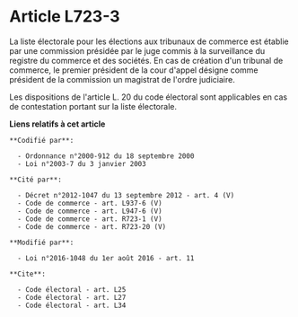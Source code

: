 # Article L723-3

La liste électorale pour les élections aux tribunaux de commerce est établie par une commission présidée par le juge commis à
la surveillance du registre du commerce et des sociétés. En cas de création d'un tribunal de commerce, le premier président
de la cour d'appel désigne comme président de la commission un magistrat de l'ordre judiciaire. 

Les dispositions de l'article L. 20 du code électoral sont applicables en cas de contestation portant sur la liste
électorale.

**Liens relatifs à cet article**

	**Codifié par**:

	  - Ordonnance n°2000-912 du 18 septembre 2000
	  - Loi n°2003-7 du 3 janvier 2003

	**Cité par**:

	  - Décret n°2012-1047 du 13 septembre 2012 - art. 4 (V)
	  - Code de commerce - art. L937-6 (V)
	  - Code de commerce - art. L947-6 (V)
	  - Code de commerce - art. R723-1 (V)
	  - Code de commerce - art. R723-20 (V)

	**Modifié par**:

	  - Loi n°2016-1048 du 1er août 2016 - art. 11

	**Cite**:

	  - Code électoral - art. L25
	  - Code électoral - art. L27
	  - Code électoral - art. L34
